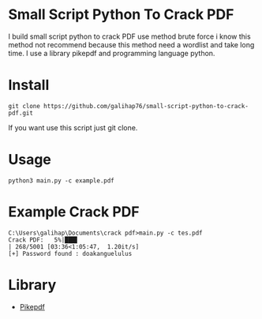 # Small Script Python To Crack PDF
I build small script python to crack PDF use method brute force i know this method not recommend because this method need a wordlist and take long time. I use a library pikepdf and programming language python.

# Install
```
git clone https://github.com/galihap76/small-script-python-to-crack-pdf.git
```
If you want use this script just git clone.

# Usage
```
python3 main.py -c example.pdf
```

# Example Crack PDF
```
C:\Users\galihap\Documents\crack pdf>main.py -c tes.pdf
Crack PDF:   5%|███▌                                                              | 268/5001 [03:36<1:05:47,  1.20it/s] 
[+] Password found : doakanguelulus
```

# Library
- <a href="https://pypi.org/project/pikepdf/">Pikepdf</a>
